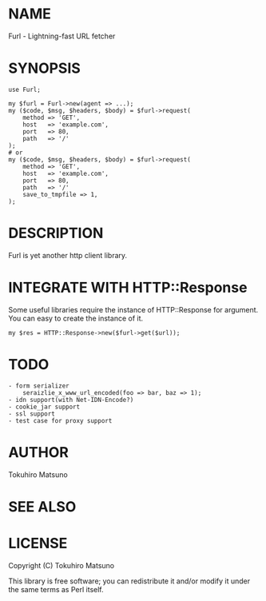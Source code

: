 # NAME

Furl - Lightning-fast URL fetcher

# SYNOPSIS

    use Furl;

    my $furl = Furl->new(agent => ...);
    my ($code, $msg, $headers, $body) = $furl->request(
        method => 'GET',
        host   => 'example.com',
        port   => 80,
        path   => '/'
    );
    # or
    my ($code, $msg, $headers, $body) = $furl->request(
        method => 'GET',
        host   => 'example.com',
        port   => 80,
        path   => '/'
        save_to_tmpfile => 1,
    );

# DESCRIPTION

Furl is yet another http client library.

# INTEGRATE WITH HTTP::Response

Some useful libraries require the instance of HTTP::Response for argument.
You can easy to create the instance of it.

    my $res = HTTP::Response->new($furl->get($url));

# TODO

    - form serializer
        seraizlie_x_www_url_encoded(foo => bar, baz => 1);
    - idn support(with Net-IDN-Encode?)
    - cookie_jar support
    - ssl support
    - test case for proxy support

# AUTHOR

Tokuhiro Matsuno <tokuhirom AAJKLFJEF GMAIL COM>

# SEE ALSO

# LICENSE

Copyright (C) Tokuhiro Matsuno

This library is free software; you can redistribute it and/or modify
it under the same terms as Perl itself.
